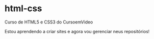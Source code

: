 # html-css
 Curso de HTML5 e CSS3 do CursoemVideo


Estou aprendendo a criar sites e agora vou gerenciar neus repositórios!